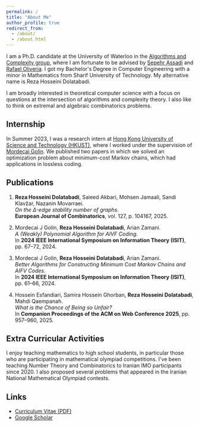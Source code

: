```yaml
---
permalink: /
title: "About Me"
author_profile: true
redirect_from: 
  - /about/
  - /about.html
---
```


I am a Ph.D. candidate at the University of Waterloo in the [Algorithms and Complexity group](https://algcomp.uwaterloo.ca/), where I am fortunate to be advised by [Sepehr Assadi](https://sepehr.assadi.info/) and [Rafael Oliveria](https://cs.uwaterloo.ca/~r5olivei/). I got my Bachelor's Degree in Computer Engineering with a minor in Mathematics from Sharif University of Technology. My alternative name is Reza Hosseini Dolatabadi.

I am broadly interested in theoretical computer science with a focus on questions at the intersection of algorithms and complexity theory. I also like to think on extremal and algebraic combinatorics problems.


## Internship
In Summer 2023, I was a research intern at [Hong Kong University of Science and Technology (HKUST)](https://cse.hkust.edu.hk/), where I worked under the supervision of [Mordecai Golin](https://cse.hkust.edu.hk/faculty/golin/). We published two papers in which we solved an optimization problem about minimum-cost Markov chains, which had applications in lossless coding.

## Publications

1. **Reza Hosseini Dolatabadi**, Saieed Akbari, Mohsen Jamaali, Sandi Klavžar, Nazanin Movarraei.  
   *On the Δ-edge stability number of graphs.*  
   **European Journal of Combinatorics**, vol. 127, p. 104167, 2025.

2. Mordecai J Golin, **Reza Hosseini Dolatabadi**, Arian Zamani.  
   *A (Weakly) Polynomial Algorithm for AIVF Coding.*  
   In **2024 IEEE International Symposium on Information Theory (ISIT)**, pp. 67–72, 2024.

3. Mordecai J Golin, **Reza Hosseini Dolatabadi**, Arian Zamani.  
   *Better Algorithms for Constructing Minimum Cost Markov Chains and AIFV Codes.*  
   In **2024 IEEE International Symposium on Information Theory (ISIT)**, pp. 61–66, 2024.

4. Hossein Esfandiari, Samira Hossein Ghorban, **Reza Hosseini Dolatabadi**, Mahdi Qaempanah.  
   *What is the Chance of Being so Unfair?*  
   In **Companion Proceedings of the ACM on Web Conference 2025**, pp. 957–960, 2025.

## Extra Curricular Activities
I enjoy teaching mathematics to high school students, in particular those who are participating in mathematical olympiad competitions. I've been teaching Number Theory and Combinatorics to Iranian IMO participants since 2020. I also proposed several problems that appeared in the Iranian National Mathematical Olympiad contests.


## Links
- [Curriculum Vitae (PDF)](/files/Dolatabadi_CV.pdf)  
- [Google Scholar](https://scholar.google.com/citations?user=f_Nxm1QAAAAJ&hl=en)


